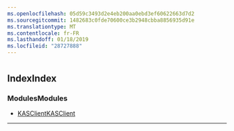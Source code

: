 ```yaml
---
ms.openlocfilehash: 05d59c3493d2e4eb200aa0ebd3ef60622663d7d2
ms.sourcegitcommit: 1482683c0fde70600ce3b2948cbba8856935d91e
ms.translationtype: MT
ms.contentlocale: fr-FR
ms.lasthandoff: 01/18/2019
ms.locfileid: "28727888"
---
```


#  

## <a name="index"></a><span data-ttu-id="8dfbc-101">Index</span><span class="sxs-lookup"><span data-stu-id="8dfbc-101">Index</span></span>

### <a name="modules"></a><span data-ttu-id="8dfbc-102">Modules</span><span class="sxs-lookup"><span data-stu-id="8dfbc-102">Modules</span></span>

* [<span data-ttu-id="8dfbc-103">KASClient</span><span class="sxs-lookup"><span data-stu-id="8dfbc-103">KASClient</span></span>](modules/kasclient.md)

---


